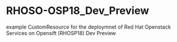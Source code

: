 # RHOSO-OSP18_Dev_Preview
example CustomResource for the deploymnet of  Red Hat Openstack Services on Opensift (RHOSP18) Dev Preview 
